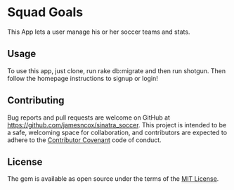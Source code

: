 # Squad Goals

This App lets a user manage his or her soccer teams and stats.

## Usage

To use this app, just clone, run rake db:migrate and then run shotgun. Then follow the homepage instructions to signup or login!

## Contributing

Bug reports and pull requests are welcome on GitHub at https://github.com/jamesncox/sinatra_soccer. This project is intended to be a safe, welcoming space for collaboration, and contributors are expected to adhere to the [Contributor Covenant](contributor-covenant.org) code of conduct.


## License

The gem is available as open source under the terms of the [MIT License](http://opensource.org/licenses/MIT).


